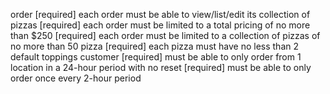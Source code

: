 order
[required] each order must be able to view/list/edit its collection of pizzas
[required] each order must be limited to a total pricing of no more than $250
[required] each order must be limited to a collection of pizzas of no more than 50
pizza
[required] each pizza must have no less than 2 default toppings
customer
[required] must be able to only order from 1 location in a 24-hour period with no reset
[required] must be able to only order once every 2-hour period
